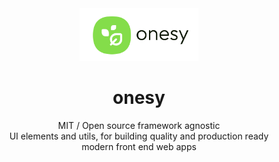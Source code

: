 
</br>
</br>

<p align='center'>
  <a target='_blank' rel='noopener noreferrer' href='#'>
    <img width='auto' height='84' src='https://raw.githubusercontent.com/onesy-me/onesy/refs/heads/main/utils/images/logo.png' alt='onesy logo' />
  </a>
</p>

<h1 align='center'>onesy</h1>

<div align='center'>
   MIT / Open source framework agnostic<br />UI elements and utils, for building quality and production ready<br />modern front end web apps
</div>
